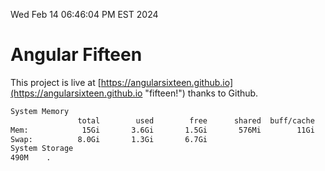 Wed Feb 14 06:46:04 PM EST 2024

# Angular Fifteen


This project is live at [https://angularsixteen.github.io](https://angularsixteen.github.io "fifteen!") thanks to Github.

```bash
System Memory
               total        used        free      shared  buff/cache   available
Mem:            15Gi       3.6Gi       1.5Gi       576Mi        11Gi        11Gi
Swap:          8.0Gi       1.3Gi       6.7Gi
System Storage
490M	.
